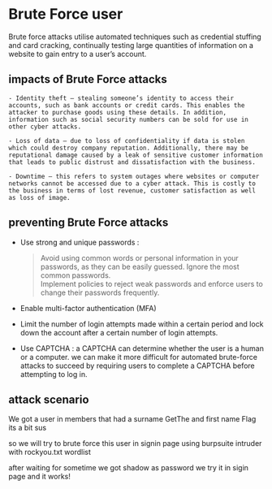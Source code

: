 # Brute Force user

Brute force attacks utilise automated techniques such as credential stuffing and card cracking, continually testing large quantities of information on a website to gain entry to a user’s account.

## impacts of Brute Force attacks

    - Identity theft – stealing someone’s identity to access their accounts, such as bank accounts or credit cards. This enables the attacker to purchase goods using these details. In addition, information such as social security numbers can be sold for use in other cyber attacks.

    - Loss of data – due to loss of confidentiality if data is stolen which could destroy company reputation. Additionally, there may be reputational damage caused by a leak of sensitive customer information that leads to public distrust and dissatisfaction with the business.

    - Downtime – this refers to system outages where websites or computer networks cannot be accessed due to a cyber attack. This is costly to the business in terms of lost revenue, customer satisfaction as well as loss of image.


## preventing Brute Force attacks

- Use strong and unique passwords :
    > Avoid using common words or personal information in your passwords, as they can be easily guessed.
    > Ignore the most common passwords.  
    > Implement policies to reject weak passwords and enforce users to change their passwords frequently.

- Enable multi-factor authentication (MFA)

- Limit the number of login attempts made within a certain period and lock down the account after a certain number of login attempts.

- Use CAPTCHA : a CAPTCHA can determine whether the user is a human or a computer. we can make it more difficult for automated brute-force attacks to succeed by requiring users to complete a CAPTCHA before attempting to log in.


## attack scenario

We got a user in members that had a surname GetThe and first name Flag its a bit sus

so we will try to brute force this user in signin page using burpsuite intruder with rockyou.txt wordlist

after waiting for sometime we got shadow as password we try it in sigin page and it works!



